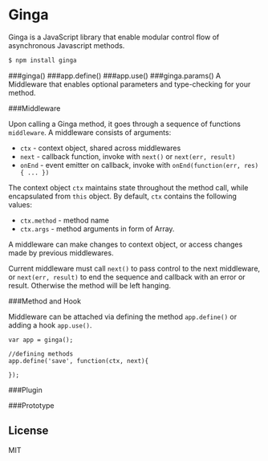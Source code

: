 # Ginga

Ginga is a JavaScript library that enable modular control flow of asynchronous Javascript methods.

```bash
$ npm install ginga
```
###ginga()
###app.define()
###app.use()
###ginga.params()
A Middleware that enables optional parameters and type-checking for your method.

###Middleware

Upon calling a Ginga method, it goes through a sequence of functions `middleware`. A middleware consists of arguments: 
* `ctx` - context object, shared across middlewares
* `next` - callback function, invoke with `next()` or `next(err, result)` 
* `onEnd` - event emitter on callback, invoke with `onEnd(function(err, res){ ... })`

The context object `ctx` maintains state throughout the method call, while encapsulated from `this` object.
By default, `ctx` contains the following values: 
* `ctx.method` - method name
* `ctx.args` - method arguments in form of Array. 

A middleware can make changes to context object, or access changes made by previous middlewares.

Current middleware must call `next()` to pass control to the next middleware, or `next(err, result)` to end the sequence and callback with an error or result.
Otherwise the method will be left hanging.

###Method and Hook

Middleware can be attached via defining the method `app.define()` or adding a hook `app.use()`.

    var app = ginga();

    //defining methods
    app.define('save', function(ctx, next){

    });

###Plugin

###Prototype


## License

MIT
